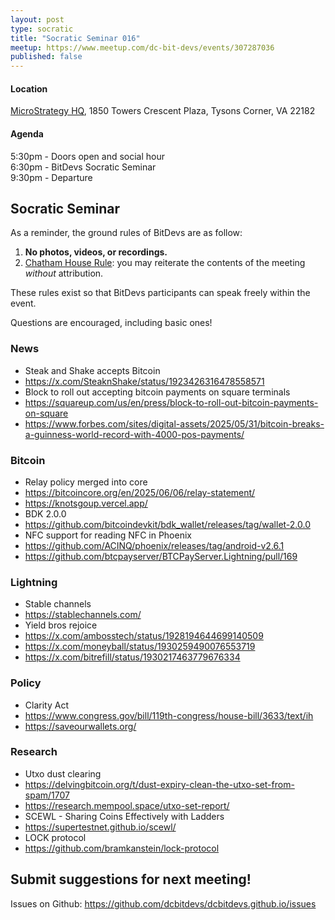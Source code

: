 ```yaml
---
layout: post
type: socratic
title: "Socratic Seminar 016"
meetup: https://www.meetup.com/dc-bit-devs/events/307287036
published: false
---
```

#### Location

[MicroStrategy HQ](https://maps.app.goo.gl/XCpsxraQBHbGP1dC9),
1850 Towers Crescent Plaza, Tysons Corner, VA 22182

#### Agenda

5:30pm - Doors open and social hour<br>
6:30pm - BitDevs Socratic Seminar<br>
9:30pm - Departure

## Socratic Seminar

As a reminder, the ground rules of BitDevs are as follow:

1. **No photos, videos, or recordings.**
2. [Chatham House Rule](https://en.wikipedia.org/wiki/Chatham_House_Rule): you may
   reiterate the contents of the meeting *without* attribution.

These rules exist so that BitDevs participants can speak freely
within the event.

Questions are encouraged, including basic ones!

### News

- Steak and Shake accepts Bitcoin
 - https://x.com/SteaknShake/status/1923426316478558571
- Block to roll out accepting bitcoin payments on square terminals
 - https://squareup.com/us/en/press/block-to-roll-out-bitcoin-payments-on-square
 - https://www.forbes.com/sites/digital-assets/2025/05/31/bitcoin-breaks-a-guinness-world-record-with-4000-pos-payments/

### Bitcoin

- Relay policy merged into core
 - https://bitcoincore.org/en/2025/06/06/relay-statement/
 - https://knotsgoup.vercel.app/
- BDK 2.0.0
 - https://github.com/bitcoindevkit/bdk_wallet/releases/tag/wallet-2.0.0
- NFC support for reading NFC in Phoenix
 - https://github.com/ACINQ/phoenix/releases/tag/android-v2.6.1
 - https://github.com/btcpayserver/BTCPayServer.Lightning/pull/169

### Lightning

- Stable channels
 - https://stablechannels.com/
- Yield bros rejoice
 - https://x.com/ambosstech/status/1928194644699140509
 - https://x.com/moneyball/status/1930259490076553719
 - https://x.com/bitrefill/status/1930217463779676334

### Policy

- Clarity Act
 - https://www.congress.gov/bill/119th-congress/house-bill/3633/text/ih
 - https://saveourwallets.org/

### Research

- Utxo dust clearing
 - https://delvingbitcoin.org/t/dust-expiry-clean-the-utxo-set-from-spam/1707
 - https://research.mempool.space/utxo-set-report/
- SCEWL - Sharing Coins Effectively with Ladders
 - https://supertestnet.github.io/scewl/
- LOCK protocol
 - https://github.com/bramkanstein/lock-protocol

## Submit suggestions for next meeting!

Issues on Github: <https://github.com/dcbitdevs/dcbitdevs.github.io/issues>
